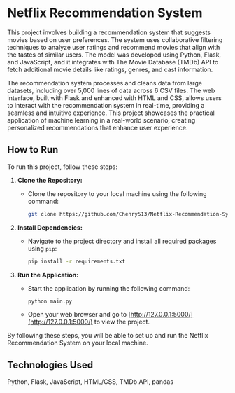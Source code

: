 # Netflix Recommendation System

This project involves building a recommendation system that suggests movies based on user preferences. The system uses collaborative filtering techniques to analyze user ratings and recommend movies that align with the tastes of similar users. The model was developed using Python, Flask, and JavaScript, and it integrates with The Movie Database (TMDb) API to fetch additional movie details like ratings, genres, and cast information.

The recommendation system processes and cleans data from large datasets, including over 5,000 lines of data across 6 CSV files. The web interface, built with Flask and enhanced with HTML and CSS, allows users to interact with the recommendation system in real-time, providing a seamless and intuitive experience. This project showcases the practical application of machine learning in a real-world scenario, creating personalized recommendations that enhance user experience.

## How to Run

To run this project, follow these steps:

1. **Clone the Repository:**
   - Clone the repository to your local machine using the following command:
     ```bash
     git clone https://github.com/Chenry513/Netflix-Recommendation-System/tree/master
     ```

2. **Install Dependencies:**
   - Navigate to the project directory and install all required packages using `pip`:
     ```bash
     pip install -r requirements.txt
     ```

3. **Run the Application:**
   - Start the application by running the following command:
     ```bash
     python main.py
     ```
   - Open your web browser and go to [http://127.0.0.1:5000/](http://127.0.0.1:5000/) to view the project.

By following these steps, you will be able to set up and run the Netflix Recommendation System on your local machine.

## Technologies Used

Python, Flask, JavaScript, HTML/CSS, TMDb API, pandas



